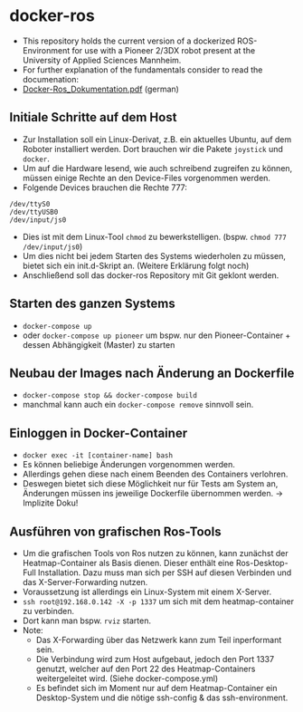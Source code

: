 # docker-ros
- This repository holds the current version of a dockerized ROS-Environment for use with a Pioneer 2/3DX robot present at the University of Applied Sciences Mannheim. 
- For further explanation of the fundamentals consider to read the documenation:
- [Docker-Ros_Dokumentation.pdf](Docker-Ros_Dokumentation.pdf) (german)

## Initiale Schritte auf dem Host
- Zur Installation soll ein Linux-Derivat, z.B. ein aktuelles Ubuntu, auf dem Roboter installiert werden. Dort brauchen wir die Pakete `joystick` und `docker`. 
- Um auf die Hardware lesend, wie auch schreibend zugreifen zu können, müssen einige Rechte an den Device-Files vorgenommen werden.
- Folgende Devices brauchen die Rechte 777:

```
/dev/ttyS0
/dev/ttyUSB0
/dev/input/js0
```

- Dies ist mit dem Linux-Tool `chmod` zu bewerkstelligen. (bspw. `chmod 777 /dev/input/js0`)
- Um dies nicht bei jedem Starten des Systems wiederholen zu müssen, bietet sich ein init.d-Skript an. (Weitere Erklärung folgt noch)
- Anschließend soll das docker-ros Repository mit Git geklont werden.

## Starten des ganzen Systems
- `docker-compose up`
- oder `docker-compose up pioneer` um bspw. nur den Pioneer-Container + dessen Abhängigkeit (Master) zu starten

## Neubau der Images nach Änderung an Dockerfile
- `docker-compose stop && docker-compose build`
- manchmal kann auch ein `docker-compose remove` sinnvoll sein.

## Einloggen in Docker-Container
- `docker exec -it [container-name] bash`
- Es können beliebige Änderungen vorgenommen werden.
- Allerdings gehen diese nach einem Beenden des Containers verlohren.
- Deswegen bietet sich diese Möglichkeit nur für Tests am System an, Änderungen müssen ins jeweilige Dockerfile übernommen werden. -> Implizite Doku!

## Ausführen von grafischen Ros-Tools
- Um die grafischen Tools von Ros nutzen zu können, kann zunächst der Heatmap-Container als Basis dienen. Dieser enthält eine Ros-Desktop-Full Installation. Dazu muss man sich per SSH auf diesen Verbinden und das X-Server-Forwarding nutzen.
- Voraussetzung ist allerdings ein Linux-System mit einem X-Server.
- `ssh root@192.168.0.142 -X -p 1337` um sich mit dem heatmap-container zu verbinden.
- Dort kann man bspw. `rviz` starten.
- Note:
  - Das X-Forwarding über das Netzwerk kann zum Teil inperformant sein.
  - Die Verbindung wird zum Host aufgebaut, jedoch den Port 1337 genutzt, welcher auf den Port 22 des Heatmap-Containers weitergeleitet wird. (Siehe docker-compose.yml)
  - Es befindet sich im Moment nur auf dem Heatmap-Container ein Desktop-System und die nötige ssh-config & das ssh-environment.

